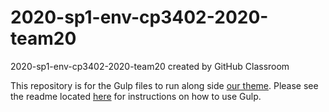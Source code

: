 # 2020-sp1-env-cp3402-2020-team20
2020-sp1-env-cp3402-2020-team20 created by GitHub Classroom

This repository is for the Gulp files to run along side <a href="https://github.com/cp3402-students/2020-sp1-project-cp3402-2020-team20" target="_blank">our theme</a>. Please see the readme located <a href="https://github.com/cp3402-students/2020-sp1-project-cp3402-2020-team20" target="_blank">here</a> for instructions on how to use Gulp.
